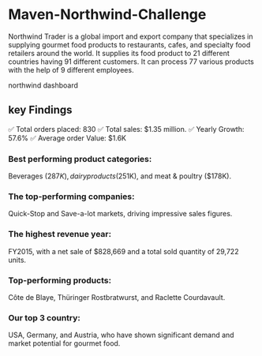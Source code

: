# Maven-Northwind-Challenge

Northwind Trader is a global import and export company that specializes in supplying gourmet food products to restaurants, cafes, and specialty food retailers around the world.   It supplies its food product to 21 different countries having 91 different customers.  It can process 77 various products with the help of 9 different employees.

northwind dashboard  
## key Findings

✅ Total orders placed: 830 
✅ Total sales: $1.35 million.
✅ Yearly Growth: 57.6%
✅ Average order Value: $1.6K


###  Best performing product categories: 
Beverages ($287K), dairy products ($251K), and meat & poultry ($178K). 

###  The top-performing companies: 
Quick-Stop and Save-a-lot markets, driving impressive sales figures.

###  The highest revenue year: 
FY2015, with a net sale of $828,669 and a total sold quantity of 29,722 units.

###  Top-performing products: 
Côte de Blaye, Thüringer Rostbratwurst, and Raclette Courdavault. 

###  Our top 3 country: 
USA, Germany, and Austria, who have shown significant demand and market potential for gourmet food.
